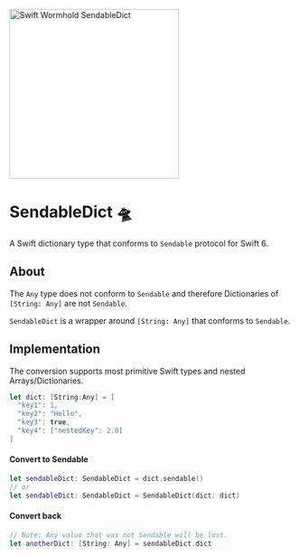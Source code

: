 <p align="left">
    <img src="https://github.com/user-attachments/assets/dfa0c5b5-7094-4b9d-b651-0147e1ad9cfd" alt="Swift Wormhold SendableDict" width="300px" />
</p>

# SendableDict 🛸

A Swift dictionary type that conforms to `Sendable` protocol for Swift 6.

## About

The `Any` type does not conform to `Sendable` and therefore Dictionaries of `[String: Any]` are not `Sendable`.

`SendableDict` is a wrapper around `[String: Any]` that conforms to `Sendable`.



## Implementation

The conversion supports most primitive Swift types and nested Arrays/Dictionaries.
```swift
let dict: [String:Any] = [
  "key1": 1,
  "key2": "Hello",
  "key3": true,
  "key4": ["nestedKey": 2.0]
]
```

#### Convert to Sendable
```swift
let sendableDict: SendableDict = dict.sendable()
// or
let sendableDict: SendableDict = SendableDict(dict: dict)
```

#### Convert back
```swift
// Note: Any value that was not Sendable will be lost.
let anotherDict: [String: Any] = sendableDict.dict
```
